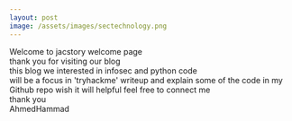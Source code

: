 ```yaml
---
layout: post
image: /assets/images/sectechnology.png
---
```

Welcome to jacstory welcome page  
thank you for visiting our  blog  
this blog we interested in infosec and python code  
will be a focus in 'tryhackme' writeup and explain some of the code in my Github repo 
wish it will helpful 
feel free to connect me  
thank you   
AhmedHammad 
